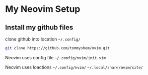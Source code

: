 # My Neovim Setup

## Install my github files

clone github into location `~/.config/`

```bash
git clone https://github.com/tommyshem/nvim.git 
```
Neovim uses config file `~/.config/nvim/init.vim`

Neovim uses loactions
`~/.config/nvim/`
`~/.local/share/nvim/site/`